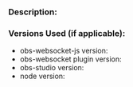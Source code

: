 <!--
  Please include as much information as possible.

  - Description.
  - Steps to Reproduce an issue.
  - Program versions.
  - Code Samples.
  - etc
-->

### Description:


### Versions Used (if applicable):
  - obs-websocket-js version:
  - obs-websocket plugin version:
  - obs-studio version:
  - node version:
